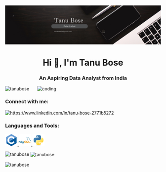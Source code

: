 ![logo](https://github.com/Tanubose/Tanubose/blob/main/Black%20and%20White%20Modern%20Professional%20Sales%20and%20Marketing%20Profile%20LinkedIn%20Banner%20(1).png)
<h1 align="center">Hi 👋, I'm Tanu Bose</h1>
<h3 align="center">An Aspiring Data Analyst from India</h3>
<img align="right" alt="coding" width="400" src="![image](https://github.com/user-attachments/assets/4f04b168-5908-4aea-869e-a3fb0a20efa6)"

<p align="left"> <img src="https://komarev.com/ghpvc/?username=tanubose&label=Profile%20views&color=0e75b6&style=flat" alt="tanubose" /> </p>

<h3 align="left">Connect with me:</h3>
<p align="left">
<a href="https://linkedin.com/in/https://www.linkedin.com/in/tanu-bose-2771b5272" target="blank"><img align="center" src="https://raw.githubusercontent.com/rahuldkjain/github-profile-readme-generator/master/src/images/icons/Social/linked-in-alt.svg" alt="https://www.linkedin.com/in/tanu-bose-2771b5272" height="30" width="40" /></a>
</p>

<h3 align="left">Languages and Tools:</h3>
<p align="left"> <a href="https://www.cprogramming.com/" target="_blank" rel="noreferrer"> <img src="https://raw.githubusercontent.com/devicons/devicon/master/icons/c/c-original.svg" alt="c" width="40" height="40"/> </a> <a href="https://www.mysql.com/" target="_blank" rel="noreferrer"> <img src="https://raw.githubusercontent.com/devicons/devicon/master/icons/mysql/mysql-original-wordmark.svg" alt="mysql" width="40" height="40"/> </a> <a href="https://www.python.org" target="_blank" rel="noreferrer"> <img src="https://raw.githubusercontent.com/devicons/devicon/master/icons/python/python-original.svg" alt="python" width="40" height="40"/> </a> </p>

<p><img align="left" src="https://github-readme-stats.vercel.app/api/top-langs?username=tanubose&show_icons=true&locale=en&layout=compact" alt="tanubose" /></p>

<p>&nbsp;<img align="center" src="https://github-readme-stats.vercel.app/api?username=tanubose&show_icons=true&locale=en" alt="tanubose" /></p>

<p><img align="center" src="https://github-readme-streak-stats.herokuapp.com/?user=tanubose&" alt="tanubose" /></p>
